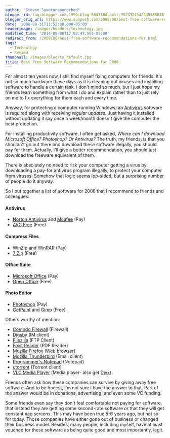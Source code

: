 ```yaml
---
author: "Steven Suwatanapongched"
blogger_id: tag:blogger.com,1999:blog-6841384.post-9024324542445385635
blogger_orig_url: https://www.sunpech.com/2008/08/best-free-software-recommendations-for.html
date: '2008-08-31T11:52:00.000-05:00'
headerimage: /images/headers/technology.jpg
modified_time: '2014-08-08T17:02:47.593-05:00'
redirect_from: /2008/08/best-free-software-recommendations-for.html
tags:
  - Technology
  - Review
thumbnail: /images/blog/tn_default.jpg
title: Best Free Software Recommendations for 2008
---
```



For almost ten years now, I still find myself fixing computers for friends.  It's not so much hardware these days as it is cleaning out viruses and installing software to handle a certain task.  I don't mind so much, but I just hope my friends learn something from what I do and explain rather than to just rely on me to fix everything for them each and every time.

Anyway, for protecting a computer running Windows, an [Antivirus](https://en.wikipedia.org/wiki/Antivirus_software) software is required along with receiving *regular updates*.  Just having it installed without updating it say once a week/month doesn't give the computer the best protection.

For installing productivity software, I often get asked, *Where can I download Microsoft Office?  Photoshop?  Or Antivirus?*  The truth, my friends, is that you shouldn't go out there and download these software illegally, you should pay for them.  Actually, I'll give a better recommendation, you should just download the freeware equivalent of them.

There is absolutely no need to risk your computer getting a virus by downloading a pay-for antivirus program illegally, to protect your computer from viruses.  Somehow that logic seems lop-sided, but a surprising number of people do it anyway.  

So I put together a list of software for 2008 that I recommend to friends and colleagues:

#### Antivirus
* [Norton Antivirus](https://www.symantec.com/norton/antivirus) and [Mcafee](https://www.mcafee.com/) (Pay)
* [AVG Free](https://free.avg.com/) (Free)

#### Compress Files
* [WinZip](https://www.winzip.com/) and [WinRAR](https://www.rarlab.com/) (Pay)
* [7 Zip](https://www.7-zip.org/) (Free)

#### Office Suite
* [Microsoft Office](https://office.microsoft.com/) (Pay)
* [Open Office](https://www.openoffice.org/) (Free)

#### Photo Editor
* [Photoshop](https://www.adobe.com/products/photoshop/index.html) (Pay)
* [GetPaint](https://www.getpaint.net/) and [Gimp](https://www.gimp.org/) (Free)


Others worthy of mention:
  * [Comodo Firewall](https://personalfirewall.comodo.com/) (Firewall)
  * [Digsby](https://www.digsby.com/) (IM client)
  * [Filezilla](https://filezilla.sourceforge.net/) (FTP Client)
  * [Foxit Reader](https://www.foxitsoftware.com/pdf/rd_intro.php) (PDF Reader)
  * [Mozilla Firefox](https://www.mozilla.com/firefox/) (Web browser)
  * [Mozilla Thunderbird](https://www.mozilla.com/thunderbird/) (Email client)
  * [Programmer's Notepad](https://www.pnotepad.org/) (Notepad)
  * [utorrent](https://www.utorrent.com/) (Torrent client)
  * [VLC Media Player](https://www.videolan.org/vlc/) (Media player- also get [Divx](https://www.divx.com/))


Friends often ask how these companies can survive by giving away free software.  And to be honest, I'm not sure I have the answer to that.  Part of the answer would be in donations, advertising, and even some VC funding.  

Some friends even say they don't feel comfortable not paying for software, that instead they are getting some second-rate software or that they will get constant nag screens.  This may have been true 5-6 years ago, but not so for today.  Those companies have either gone out of business or changed their business model.  Besides, many people, including myself, have at least vouched for these software as being quite good and most importantly, legit.